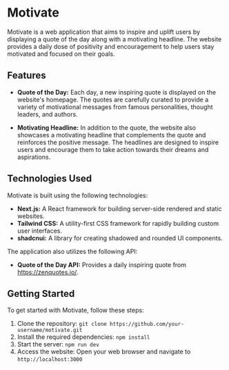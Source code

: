 # Motivate

Motivate is a web application that aims to inspire and uplift users by displaying a quote of the day along with a motivating headline. The website provides a daily dose of positivity and encouragement to help users stay motivated and focused on their goals.

## Features

- **Quote of the Day:** Each day, a new inspiring quote is displayed on the website's homepage. The quotes are carefully curated to provide a variety of motivational messages from famous personalities, thought leaders, and authors.

- **Motivating Headline:** In addition to the quote, the website also showcases a motivating headline that complements the quote and reinforces the positive message. The headlines are designed to inspire users and encourage them to take action towards their dreams and aspirations.

## Technologies Used

Motivate is built using the following technologies:

- **Next.js:** A React framework for building server-side rendered and static websites.
- **Tailwind CSS:** A utility-first CSS framework for rapidly building custom user interfaces.
- **shadcnui:** A library for creating shadowed and rounded UI components.

The application also utilizes the following API:

- **Quote of the Day API:** Provides a daily inspiring quote from https://zenquotes.io/.

## Getting Started

To get started with Motivate, follow these steps:

1. Clone the repository: `git clone https://github.com/your-username/motivate.git`
2. Install the required dependencies: `npm install`
4. Start the server: `npm run dev`
5. Access the website: Open your web browser and navigate to `http://localhost:3000`

